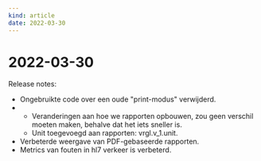 ```yaml
---
kind: article
date: 2022-03-30
---
```


# 2022-03-30

Release notes:

* Ongebruikte code over een oude "print-modus" verwijderd.
* * Veranderingen aan hoe we rapporten opbouwen, zou geen verschil moeten maken, behalve dat het iets sneller is.
  * Unit toegevoegd aan rapporten: vrgl.v_1.unit.
* Verbeterde weergave van PDF-gebaseerde rapporten.
* Metrics van fouten in hl7 verkeer is verbeterd.
